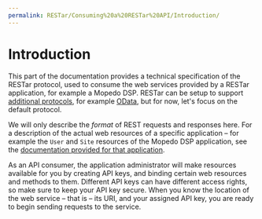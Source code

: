 ```yaml
---
permalink: RESTar/Consuming%20a%20RESTar%20API/Introduction/
---
```


# Introduction

This part of the documentation provides a technical specification of the RESTar protocol, used to consume the web services provided by a RESTar application, for example a Mopedo DSP. RESTar can be setup to support [additional protocols](../../Developing%20a%20RESTar%20API/Protocol%20providers), for example [OData](https://github.com/Mopedo/RESTar.OData), but for now, let's focus on the default protocol.

We will only describe the _format_ of REST requests and responses here. For a description of the actual web resources of a specific application – for example the `User` and `Site` resources of the Mopedo DSP application, see the [documentation provided for that application](../../../Mopedo%20DSP/Developer%20guides/API%20reference/API%20reference%20overview).

As an API consumer, the application administrator will make resources available for you by creating API keys, and binding certain web resources and methods to them. Different API keys can have different access rights, so make sure to keep your API key secure. When you know the location of the web service – that is – its URI, and your assigned API key, you are ready to begin sending requests to the service.
